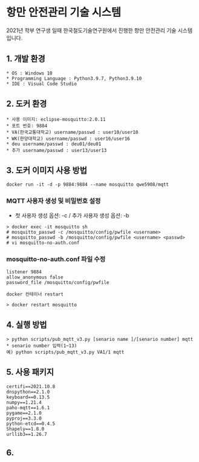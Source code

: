 # 항만 안전관리 기술 시스템
2021년 학부 연구생 일때 한국철도기술연구원에서 진행한 항만 안전관리 기술 시스템 입니다.

## 1. 개발 환경
```
* OS : Windows 10
* Programming Language : Python3.9.7, Python3.9.10
* IDE : Visual Code Studio
```

## 2. 도커 환경
```
* 사용 이미지: eclipse-mosquitto:2.0.11
* 포트 번호: 9884
* VA(한국교통대학교) username/passwd : user10/user10
* WK(한양대학교) username/passwd : user16/user16
* deu username/passwd : deu01/deu01
* 추가 username/passwd : user13/user13
```

## 3. 도커 이미지 사용 방법
```
docker run -it -d -p 9884:9884 --name mosquitto qwe5908/mqtt
```

### MQTT 사용자 생성 및 비밀번호 설정
* 첫 사용자 생성 옵션: -c / 추가 사용자 생성 옵션: -b
```
> docker exec -it mosquitto sh
# mosquitto_passwd -c /mosquitto/config/pwfile <username>
# mosquitto_passwd -b /mosquitto/config/pwfile <username> <passwd>
# vi mosquitto-no-auth.conf
```

### mosquitto-no-auth.conf 파일 수정
```
listener 9884
allow_anonymous false
password_file /mosquitto/config/pwfile

docker 컨테이너 restart

> docker restart mosquitto
```

## 4. 실행 방법
```
> python scripts/pub_mqtt_v3.py [senario name ]/[senario number] mqtt
* senario number 입력(1~13)
예) python scripts/pub_mqtt_v3.py VA1/1 mqtt
```

## 5. 사용 패키지
```
certifi==2021.10.8
dnspython==2.1.0
keyboard==0.13.5
numpy==1.21.4
paho-mqtt==1.6.1
pygame==2.1.0
pyproj==3.3.0
python-etcd==0.4.5
Shapely==1.8.0
urllib3==1.26.7
```
## 6. 
